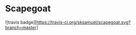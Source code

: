 Scapegoat
================


![travis badge][https://travis-ci.org/sksamuel/scapegoat.svg?branch=master]
